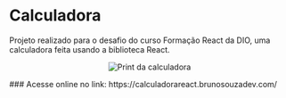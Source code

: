 # Calculadora
Projeto realizado para o desafio do curso Formação React da DIO, uma calculadora feita usando a biblioteca React.
<p align="center">
  <img alt="Print da calculadora" src="https://user-images.githubusercontent.com/101902194/195148184-ae0b6a6c-de65-4d8a-aefc-63abc11447df.png" />
</p>
### Acesse online no link: https://calculadorareact.brunosouzadev.com/
